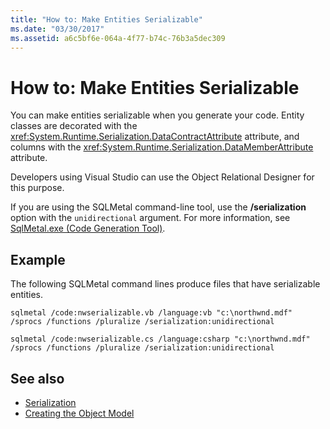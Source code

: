 ```yaml
---
title: "How to: Make Entities Serializable"
ms.date: "03/30/2017"
ms.assetid: a6c5bf6e-064a-4f77-b74c-76b3a5dec309
---
```

# How to: Make Entities Serializable
You can make entities serializable when you generate your code. Entity classes are decorated with the <xref:System.Runtime.Serialization.DataContractAttribute> attribute, and columns with the <xref:System.Runtime.Serialization.DataMemberAttribute> attribute.  
  
 Developers using Visual Studio can use the Object Relational Designer for this purpose.  
  
 If you are using the SQLMetal command-line tool, use the **/serialization** option with the `unidirectional` argument. For more information, see [SqlMetal.exe (Code Generation Tool)](../../../../../../docs/framework/tools/sqlmetal-exe-code-generation-tool.md).  
  
## Example  
 The following SQLMetal command lines produce files that have serializable entities.  
  
```  
sqlmetal /code:nwserializable.vb /language:vb "c:\northwnd.mdf" /sprocs /functions /pluralize /serialization:unidirectional  
```  
  
```  
sqlmetal /code:nwserializable.cs /language:csharp "c:\northwnd.mdf" /sprocs /functions /pluralize /serialization:unidirectional  
```  
  
## See also

- [Serialization](../../../../../../docs/framework/data/adonet/sql/linq/serialization.md)
- [Creating the Object Model](../../../../../../docs/framework/data/adonet/sql/linq/creating-the-object-model.md)
